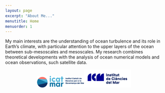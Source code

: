 ```yaml
---
layout: page
excerpt: "About Me..."
menutitle: Home
menuorder: 1
---
```


My main interests are the understanding of ocean turbulence and its role in Earth’s climate, with particular attention to the upper layers of the ocean between sub-mesoscales and mesoscales. My research combines theoretical developments with the analysis of ocean numerical models and ocean observations, such satellite data. 

<center>
<img src="images/icatmar_marca_horit.png" width="150"><img src="images/Logo-ICM.png" width="150">
</center>

